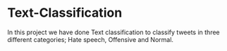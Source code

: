 # Text-Classification
In this project we have done Text classification to classify tweets in three different categories; Hate speech, Offensive and Normal.
